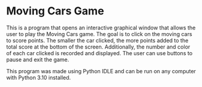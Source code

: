 # Moving Cars Game

This is a program that opens an interactive graphical window that allows the user to play the Moving Cars game. The goal is to click on the moving cars to score points. The smaller the car clicked, the more points added to the total score at the bottom of the screen. Additionally, the number and color of each car clicked is recorded and displayed. The user can use buttons to pause and exit the game. 

This program was made using Python IDLE and can be run on any computer with Python 3.10 installed.
